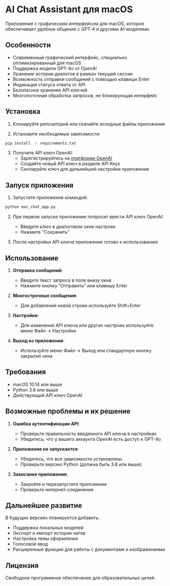 # AI Chat Assistant для macOS

Приложение с графическим интерфейсом для macOS, которое обеспечивает удобное общение с GPT-4 и другими AI-моделями.

## Особенности

- Современный графический интерфейс, специально оптимизированный для macOS
- Поддержка модели GPT-4o от OpenAI
- Хранение истории диалогов в рамках текущей сессии
- Возможность отправки сообщений с помощью клавиши Enter
- Индикация статуса ответа от API
- Безопасное хранение API ключей
- Многопоточная обработка запросов, не блокирующая интерфейс

## Установка

1. Клонируйте репозиторий или скачайте исходные файлы приложения

2. Установите необходимые зависимости:

```bash
pip install -r requirements.txt
```

3. Получите API ключ OpenAI:
   - Зарегистрируйтесь на [платформе OpenAI](https://platform.openai.com/)
   - Создайте новый API ключ в разделе API Keys
   - Скопируйте ключ для дальнейшей настройки приложения

## Запуск приложения

1. Запустите приложение командой:

```bash
python mac_chat_app.py
```

2. При первом запуске приложение попросит ввести API ключ OpenAI:
   - Введите ключ в диалоговом окне настроек
   - Нажмите "Сохранить"

3. После настройки API ключа приложение готово к использованию

## Использование

1. **Отправка сообщений**:
   - Введите текст запроса в поле внизу окна
   - Нажмите кнопку "Отправить" или клавишу Enter

2. **Многострочные сообщения**:
   - Для добавления новой строки используйте Shift+Enter

3. **Настройки**:
   - Для изменения API ключа или других настроек используйте меню Файл -> Настройки

4. **Выход из приложения**:
   - Используйте меню Файл -> Выход или стандартную кнопку закрытия окна

## Требования

- macOS 10.14 или выше
- Python 3.8 или выше
- Действующий API ключ OpenAI

## Возможные проблемы и их решение

1. **Ошибка аутентификации API**:
   - Проверьте правильность введенного API ключа в настройках
   - Убедитесь, что у вашего аккаунта OpenAI есть доступ к GPT-4o

2. **Приложение не запускается**:
   - Убедитесь, что все зависимости установлены
   - Проверьте версию Python (должна быть 3.8 или выше)

3. **Зависание приложения**:
   - Закройте и перезапустите приложение
   - Проверьте интернет-соединение

## Дальнейшее развитие

В будущих версиях планируется добавить:

- Поддержка локальных моделей
- Экспорт и импорт истории чатов
- Настройка темы оформления
- Голосовой ввод
- Расширенные функции для работы с документами и изображениями

## Лицензия

Свободное программное обеспечение для образовательных целей. 